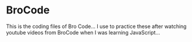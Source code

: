 # BroCode
This is the coding files of Bro Code... I use to practice these after watching youtube videos from BroCode when I was learning JavaScript...
